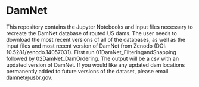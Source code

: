 # DamNet
This repository contains the Jupyter Notebooks and input files necessary to recreate the DamNet database of routed US dams. The user needs to download the most recent versions of all of the databases, as well as the input files and most recent version of DamNet from Zenodo (DOI: 10.5281/zenodo.14057031). First run 01DamNet_FilteringandSnapping followed by 02DamNet_DamOrdering. The output will be a csv with an updated version of DamNet. If you would like any updated dam locations permanently added to future versions of the dataset, please email damnet@usbr.gov.

